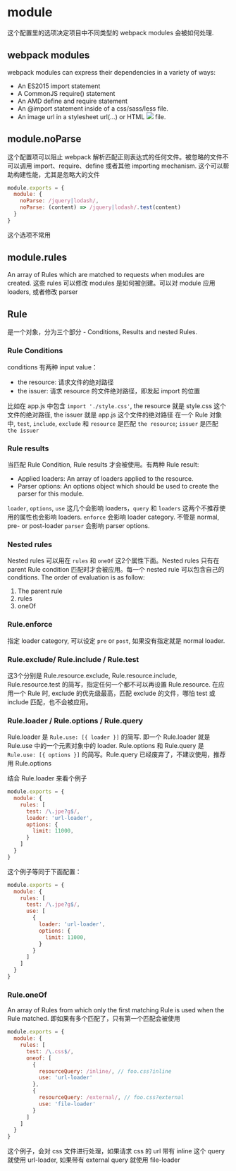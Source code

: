 module
=========================

这个配置里的选项决定项目中不同类型的 webpack modules 会被如何处理.

## webpack modules

webpack modules can express their dependencies in a variety of ways:
+ An ES2015 import statement
+ A CommonJS require() statement
+ An AMD define and require statement
+ An @import statement inside of a css/sass/less file.
+ An image url in a stylesheet url(...) or HTML <img src=...> file.

## module.noParse

这个配置项可以阻止 webpack 解析匹配正则表达式的任何文件。被忽略的文件不可以调用 import、require、define 或者其他 importing mechanism. 这个可以帮助构建性能，尤其是忽略大的文件
```js
module.exports = {
  module: {
    noParse: /jquery|lodash/,
    noParse: (content) => /jquery|lodash/.test(content)
  }
}
```
这个选项不常用

## module.rules

An array of Rules which are matched to requests when modules are created. 这些 rules 可以修改 modules 是如何被创建。可以对 module 应用 loaders, 或者修改 parser

## Rule
是一个对象，分为三个部分 - Conditions, Results and nested Rules.

### Rule Conditions

conditions 有两种 input value：
+ the resource: 请求文件的绝对路径
+ the issuer: 请求 resource 的文件绝对路径，即发起 import 的位置

比如在 app.js 中包含 `import './style.css'`, the resource 就是 style.css 这个文件的绝对路径, the issuer 就是 app.js 这个文件的绝对路径
在一个 Rule 对象中, `test`, `include`, `exclude` 和 `resource` 是匹配 `the resource`; `issuer` 是匹配 `the issuer`

### Rule results

当匹配 Rule Condition, Rule results 才会被使用。有两种 Rule result:
+ Applied loaders: An array of loaders applied to the resource.
+ Parser options: An options object which should be used to create the parser for this module.

`loader`, `options`, `use` 这几个会影响 loaders，`query` 和 `loaders` 这两个不推荐使用的属性也会影响 loaders. 
`enforce` 会影响 loader category. 不管是 normal, pre- or post-loader
`parser` 会影响 parser options.

### Nested rules

Nested rules 可以用在 `rules` 和 `oneOf` 这2个属性下面。Nested rules 只有在 parent Rule condition 匹配时才会被应用。每一个 nested rule 可以包含自己的 conditions.
The order of evaluation is as follow:
1. The parent rule
1. rules
1. oneOf

### Rule.enforce

指定 loader category, 可以设定 `pre` or `post`, 如果没有指定就是 normal loader.

### Rule.exclude/ Rule.include / Rule.test

这3个分别是 Rule.resource.exclude, Rule.resource.include, Rule.resource.test 的简写，指定任何一个都不可以再设置 Rule.resource.
在应用一个 Rule 时, exclude 的优先级最高，匹配 exclude 的文件，哪怕 test 或 include 匹配，也不会被应用。

### Rule.loader / Rule.options / Rule.query

Rule.loader 是 `Rule.use: [{ loader }]` 的简写. 即一个 Rule.loader 就是 Rule.use 中的一个元素对象中的 loader.
Rule.options 和 Rule.query 是 `Rule.use: [{ options }]` 的简写。Rule.query 已经废弃了，不建议使用，推荐用 Rule.options

结合 Rule.loader 来看个例子
```js
module.exports = {
  module: {
    rules: [
      test: /\.jpe?g$/,
      loader: 'url-loader',
      options: {
        limit: 11000,
      }
    ]
  }
}
```
这个例子等同于下面配置：
```js
module.exports = {
  module: {
    rules: [
      test: /\.jpe?g$/,
      use: [
        {
          loader: 'url-loader',
          options: {
            limit: 11000,
          }
        }
      ]
    ]
  }
}
```

### Rule.oneOf

An array of Rules from which only the first matching Rule is used when the Rule matched. 即如果有多个匹配了，只有第一个匹配会被使用
```js
module.exports = {
  module: {
    rules: [
      test: /\.css$/,
      oneof: [
        {
          resourceQuery: /inline/, // foo.css?inline
          use: 'url-loader'
        },
        {
          resourceQuery: /external/, // foo.css?external
          use: 'file-loader'
        }
      ]
    ]
  }
}
```
这个例子，会对 css 文件进行处理，如果请求 css 的 url 带有 inline 这个 query 就使用 url-loader, 如果带有 external query 就使用 file-loader